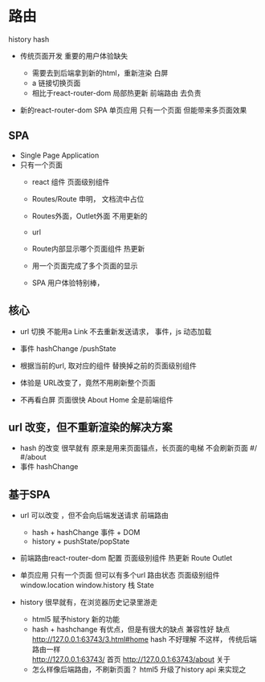 # 路由

history
hash 

- 传统页面开发
    重要的用户体验缺失 
    - 需要去到后端拿到新的html，重新渲染
        白屏
    - a 链接切换页面 
    - 相比于react-router-dom 局部热更新
    前端路由 去负责 

- 新的react-router-dom SPA 单页应用
    只有一个页面 但能带来多页面效果

## SPA 
- Single Page Application
- 只有一个页面
    - react 组件
        页面级别组件
    - Routes/Route 申明， 文档流中占位
    - Routes外面，Outlet外面 不用更新的
    - url
    - Route内部显示哪个页面组件
        热更新

    - 用一个页面完成了多个页面的显示
    - SPA 用户体验特别棒，

## 核心
- url 切换
    不能用a
    Link 
    不去重新发送请求，
    事件，js 动态加载

- 事件 hashChange /pushState 
- 根据当前的url, 取对应的组件
    替换掉之前的页面级别组件
- 体验是
    URL改变了，竟然不用刷新整个页面 
- 不再看白屏
    页面很快 
    About
    Home 全是前端组件 

## url 改变，但不重新渲染的解决方案
- hash 的改变 很早就有
     原来是用来页面锚点，长页面的电梯
     不会刷新页面
    #/
    #/about
- 事件
    hashChange

## 基于SPA 
- url 可以改变 ，但不会向后端发送请求 前端路由
    - hash + hashChange 事件  + DOM
    - history + pushState/popState 
- 前端路由react-router-dom 配置  页面级别组件
    热更新 Route
    Outlet 
- 单页应用 
    只有一个页面 但可以有多个url 路由状态
    页面级别组件
    window.location window.history
    栈
    State   

- history
    很早就有，在浏览器历史记录里游走
    - html5 赋予history 新的功能 
    - hash + hashchange 有优点，但是有很大的缺点
        兼容性好 
        缺点 http://127.0.0.1:63743/3.html#home
        hash 不好理解 
        不这样， 传统后端路由一样   
        http://127.0.0.1:63743/ 首页
        http://127.0.0.1:63743/about 关于 
    - 怎么样像后端路由，不刷新页面？
    html5 升级了history api 来实现之  
